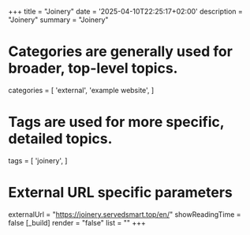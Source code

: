 +++
title = "Joinery"
date = '2025-04-10T22:25:17+02:00'
description = "Joinery"
summary = "Joinery"
# Categories are generally used for broader, top-level topics.
categories = [
 'external',
 'example website',
]
# Tags are used for more specific, detailed topics.
tags = [
 'joinery',
]
# External URL specific parameters
externalUrl = "https://joinery.servedsmart.top/en/"
showReadingTime = false
[_build]
render = "false"
list = ""
+++
